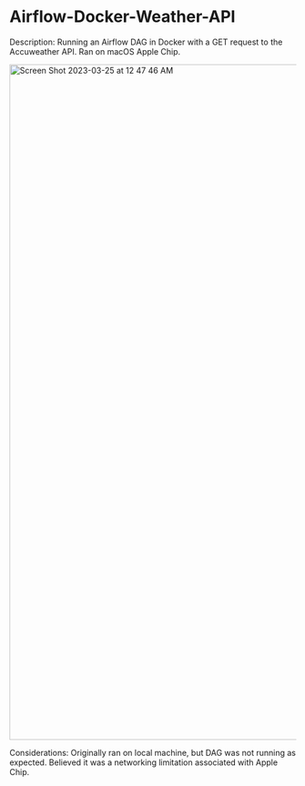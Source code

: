 # Airflow-Docker-Weather-API

Description: Running an Airflow DAG in Docker with a GET request to the Accuweather API. Ran on macOS Apple Chip. 

<img width="1188" alt="Screen Shot 2023-03-25 at 12 47 46 AM" src="https://user-images.githubusercontent.com/62254480/227696974-0617bf97-e77d-4a8f-92c0-f1aa207b85b7.png">

Considerations: Originally ran on local machine, but DAG was not running as expected. Believed it was a networking limitation associated with Apple Chip. 
